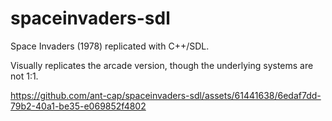 # spaceinvaders-sdl
Space Invaders (1978) replicated with C++/SDL.

Visually replicates the arcade version, though the underlying systems are not 1:1.


https://github.com/ant-cap/spaceinvaders-sdl/assets/61441638/6edaf7dd-79b2-40a1-be35-e069852f4802

